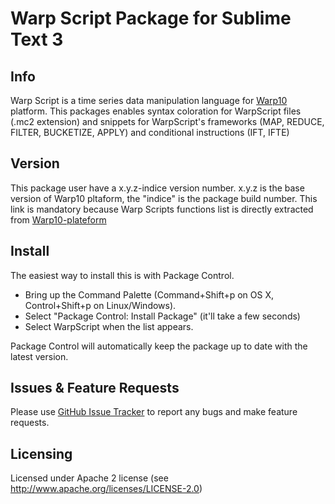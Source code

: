 # Warp Script Package for Sublime Text 3

## Info

Warp Script is a time series data manipulation language for [Warp10](http://www.warp10.io) platform. This packages enables syntax coloration for WarpScript files (.mc2 extension) and snippets for WarpScript's frameworks (MAP, REDUCE, FILTER, BUCKETIZE, APPLY) and conditional instructions (IFT, IFTE)

## Version

This package user have a x.y.z-indice version number.
x.y.z is the base version of Warp10 pltaform, the "indice" is the package build number. This link is mandatory because Warp Scripts functions list is directly extracted from [Warp10-plateform](https://github.com/cityzendata/warp10-platform)

## Install

The easiest way to install this is with Package Control.

 * Bring up the Command Palette (Command+Shift+p on OS X, Control+Shift+p on Linux/Windows).
 * Select "Package Control: Install Package" (it'll take a few seconds)
 * Select WarpScript when the list appears.

Package Control will automatically keep the package up to date with the latest version.

## Issues & Feature Requests

Please use [GitHub Issue Tracker](https://github.com/cityzendata/sublime-warpscript/issues) to report any bugs and make feature requests.

## Licensing

Licensed under Apache 2 license (see http://www.apache.org/licenses/LICENSE-2.0)
